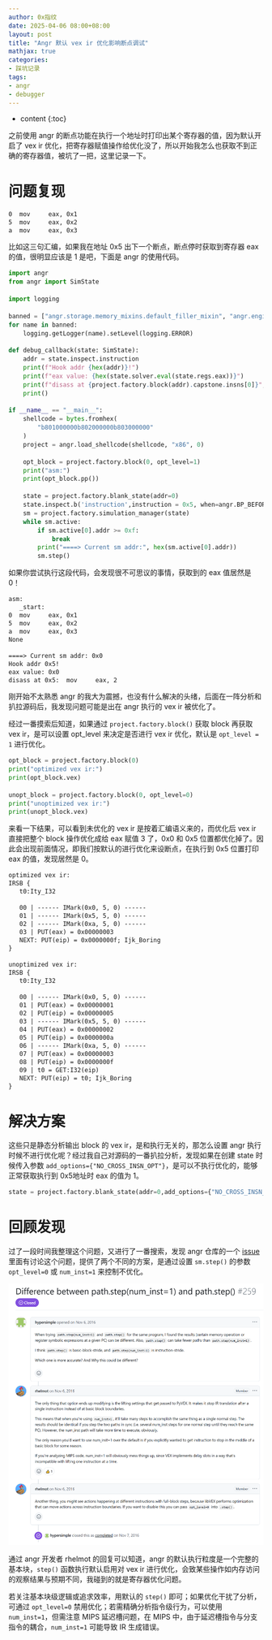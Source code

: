 ```yaml
---
author: 0x指纹
date: 2025-04-06 08:00+08:00
layout: post
title: "Angr 默认 vex ir 优化影响断点调试"
mathjax: true
categories:
- 踩坑记录
tags:
- angr
- debugger
---
```


* content
{:toc}

之前使用 angr 的断点功能在执行一个地址时打印出某个寄存器的值，因为默认开启了 vex ir 优化，把寄存器赋值操作给优化没了，所以开始我怎么也获取不到正确的寄存器值，被坑了一把，这里记录一下。






# 问题复现

```
0  mov     eax, 0x1
5  mov     eax, 0x2
a  mov     eax, 0x3
```

比如这三句汇编，如果我在地址 0x5 出下一个断点，断点停时获取到寄存器 eax 的值，很明显应该是 1 是吧，下面是 angr 的使用代码。

```python
import angr
from angr import SimState

import logging

banned = ["angr.storage.memory_mixins.default_filler_mixin", "angr.engines.successors"]
for name in banned:
    logging.getLogger(name).setLevel(logging.ERROR)

def debug_callback(state: SimState):
    addr = state.inspect.instruction
    print(f"Hook addr {hex(addr)}!")
    print(f"eax value: {hex(state.solver.eval(state.regs.eax))}")
    print(f"disass at {project.factory.block(addr).capstone.insns[0]}",)
    print()

if __name__ == "__main__":
    shellcode = bytes.fromhex(
        "b801000000b802000000b803000000"
    )
    project = angr.load_shellcode(shellcode, "x86", 0)

    opt_block = project.factory.block(0, opt_level=1)
    print("asm:")
    print(opt_block.pp())

    state = project.factory.blank_state(addr=0)
    state.inspect.b('instruction',instruction = 0x5, when=angr.BP_BEFORE, action=debug_callback)
    sm = project.factory.simulation_manager(state)
    while sm.active:
        if sm.active[0].addr >= 0xf:
            break
        print("====> Current sm addr:", hex(sm.active[0].addr))
        sm.step()
```

如果你尝试执行这段代码，会发现很不可思议的事情，获取到的 eax 值居然是 0！

```
asm:
   _start:
0  mov     eax, 0x1
5  mov     eax, 0x2
a  mov     eax, 0x3
None

====> Current sm addr: 0x0
Hook addr 0x5!
eax value: 0x0
disass at 0x5:  mov     eax, 2
```

刚开始不太熟悉 angr 的我大为震撼，也没有什么解决的头绪，后面在一阵分析和扒拉源码后，我发现问题可能是出在 angr 执行的 vex ir 被优化了。

经过一番摸索后知道，如果通过 `project.factory.block()` 获取 block 再获取 vex ir，是可以设置 opt_level 来决定是否进行 vex ir 优化，默认是 `opt_level = 1` 进行优化。

```python
opt_block = project.factory.block(0)
print("optimized vex ir:")
print(opt_block.vex)

unopt_block = project.factory.block(0, opt_level=0)
print("unoptimized vex ir:")
print(unopt_block.vex)
```

来看一下结果，可以看到未优化的 vex ir 是按着汇编语义来的，而优化后 vex ir 直接把整个 block 操作优化成给 eax 赋值 3 了，0x0 和 0x5 位置都优化掉了。因此会出现前面情况，即我们按默认的进行优化来设断点，在执行到 0x5 位置打印 eax 的值，发现居然是 0。

```
optimized vex ir:  
IRSB {
   t0:Ity_I32

   00 | ------ IMark(0x0, 5, 0) ------
   01 | ------ IMark(0x5, 5, 0) ------
   02 | ------ IMark(0xa, 5, 0) ------
   03 | PUT(eax) = 0x00000003
   NEXT: PUT(eip) = 0x0000000f; Ijk_Boring
}

unoptimized vex ir:
IRSB {
   t0:Ity_I32

   00 | ------ IMark(0x0, 5, 0) ------
   01 | PUT(eax) = 0x00000001
   02 | PUT(eip) = 0x00000005
   03 | ------ IMark(0x5, 5, 0) ------
   04 | PUT(eax) = 0x00000002
   05 | PUT(eip) = 0x0000000a
   06 | ------ IMark(0xa, 5, 0) ------
   07 | PUT(eax) = 0x00000003
   08 | PUT(eip) = 0x0000000f
   09 | t0 = GET:I32(eip)
   NEXT: PUT(eip) = t0; Ijk_Boring
}
```

# 解决方案

这些只是静态分析输出 block 的 vex ir，是和执行无关的，那怎么设置 angr 执行时候不进行优化呢？经过我自己对源码的一番扒拉分析，发现如果在创建 state 时候传入参数 `add_options={"NO_CROSS_INSN_OPT"}`，是可以不执行优化的，能够正常获取执行到 0x5地址时 eax 的值为 1。

```python
state = project.factory.blank_state(addr=0,add_options={"NO_CROSS_INSN_OPT"}) 
```

# 回顾发现

过了一段时间我整理这个问题，又进行了一番搜索，发现 angr 仓库的一个 [issue](https://github.com/angr/angr/issues/259) 里面有讨论这个问题，提供了两个不同的方案，是通过设置 `sm.step()` 的参数 `opt_level=0` 或 `num_inst=1` 来控制不优化。

![](/assets/images/2025-04-06/1.png) 

通过 angr 开发者 rhelmot 的回复可以知道，angr 的默认执行粒度是一个完整的基本块，`step()` 函数执行默认启用对 vex ir 进行优化，会致某些操作如内存访问的观察结果与预期不同，我碰到的就是寄存器优化问题。

若关注基本块级逻辑或追求效率，用默认的 `step()` 即可；如果优化干扰了分析，可通过 `opt_level=0` 禁用优化；若需精确分析指令级行为，可以使用 `num_inst=1`，但需注意 MIPS 延迟槽问题，在 MIPS 中，由于延迟槽指令与分支指令的耦合，`num_inst=1` 可能导致 IR 生成错误。


